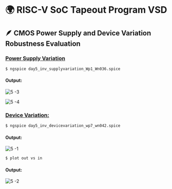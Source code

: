 # 🌍 RISC-V SoC Tapeout Program VSD
## 🪶 CMOS Power Supply and Device Variation Robustness Evaluation
### <ins>Power Supply Variation</ins>

``` bash
$ ngspice day5_inv_supplyvariation_Wp1_Wn036.spice
```

#### Output:
![5 -3](https://github.com/user-attachments/assets/9902e77e-99b2-41c8-85f2-3396a0e6ab4c) <br>


![5 -4](https://github.com/user-attachments/assets/b985560f-fadc-44df-bb26-d7e6047360db)


### <ins>Device Variation:</ins>

``` bash
$ ngspice day5_inv_devicevariation_wp7_wn042.spice
```

#### Output:

![5 -1](https://github.com/user-attachments/assets/f65f1741-498e-4a3f-ae23-c6011e6205ce)


``` bash
$ plot out vs in
```

#### Output:

![5 -2](https://github.com/user-attachments/assets/b40c62ce-eb0a-4d49-97ba-25cc639f7497)


